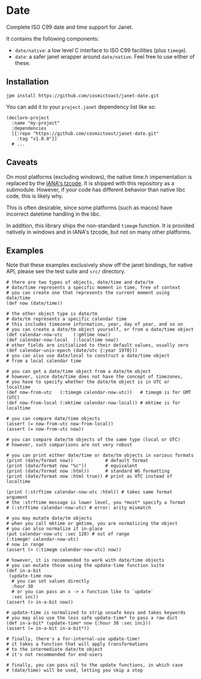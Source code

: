 # Date
Complete ISO C99 date and time support for Janet.

It contains the following components:
* `date/native`: a low level C interface to ISO C99 facilities (plus `timegm`).
* `date`: a safer janet wrapper around `date/native`.
Feel free to use either of these.

## Installation
`jpm install https://github.com/cosmictoast/janet-date.git`

You can add it to your `project.janet` dependency list like so:
```janet
(declare-project
  :name "my-project"
  :dependencies
  [{:repo "https://github.com/cosmictoast/janet-date.git"
    :tag "v1.0.0"}]
  # ...
```

## Caveats
On most platforms (excluding windows), the native time.h impementation is
replaced by the [IANA's tzcode](https://data.iana.org/time-zones/tz-link.html).
It is shipped with this repository as a submodule.
However, if your code has different behavior than native libc code,
this is likely why.

This is often desirable, since some platforms (such as macos) have incorrect
datetime handling in the libc.

In addition, this library ships the non-standard `timegm` function.
It is provided natively in windows and in IANA's tzcode, but not on many other
platforms.

## Examples
Note that these examples exclusively show off the janet bindings,
for native API, please see the test suite and `src/` directory.

```janet
# there are two types of objects, date/time and date/tm
# date/time represents a specific moment in time, free of context
# you can create one that represents the current moment using date/time
(def now (date/time))

# the other object type is date/tm
# date/tm represents a specific calendar time
# this includes timezone information, year, day of year, and so on
# you can create a date/tm object yourself, or from a date/time object
(def calendar-now-utc    (:gmtime now))
(def calendar-now-local  (:localtime now))
# other fields are initialized to their default values, usually zero
(def calendar-unix-epoch (date/utc {:year 1970}))
# you can also use date/local to construct a date/time object
# from a local calendar time

# you can get a date/time object from a date/tm object
# however, since date/time does not have the concept of timezones,
# you have to specify whether the date/tm object is in UTC or localtime
(def now-from-utc   (:timegm calendar-now-utc))   # timegm is for GMT (UTC)
(def now-from-local (:mktime calendar-now-local)) # mktime is for localtime

# you can compare date/time objects
(assert (= now-from-utc now-from-local))
(assert (= now-from-utc now))

# you can compare date/tm objects of the same type (local or UTC)
# however, such comparisons are not very robust

# you can print either date/time or date/tm objects in various formats
(print (date/format now))            # default format
(print (date/format now "%c"))       # equivalent
(print (date/format now :html))      # standard WG formatting
(print (date/format now :html true)) # print as UTC instead of localtime

(print (:strftime calendar-now-utc :html)) # takes same format argument
# the :strftime message is lower level, you *must* specify a format
# (:strftime calendar-now-utc) # error: arity mismatch

# you may mutate date/tm objects
# when you call mktime or gmtime, you are normalizing the object
# you can also normalize it in-place
(put calendar-now-utc :sec 120) # out of range
(:timegm! calendar-now-utc)
# now in range
(assert (> (:timegm calendar-now-utc) now))

# however, it is recommended to work with date/time objects
# you can mutate those using the update-time function suite
(def in-a-bit
 (update-time now
  # you can set values directly
  :hour 30
  # or you can pass an x -> x function like to `update`
  :sec inc))
(assert (> in-a-bit now))

# update-time is normalized to strip unsafe keys and takes keywords
# you may also use the less safe update-time* to pass a raw dict
(def in-a-bit* (update-time* now {:hour 30 :sec inc}))
(assert (= in-a-bit in-a-bit*))

# finally, there's a for-internal-use update-time!
# it takes a function that will apply transformations
# to the intermediate date/tm object
# it's not recommended for end-users

# finally, you can pass nil to the update functions, in which case
# (date/time) will be used, letting you skip a step
```
